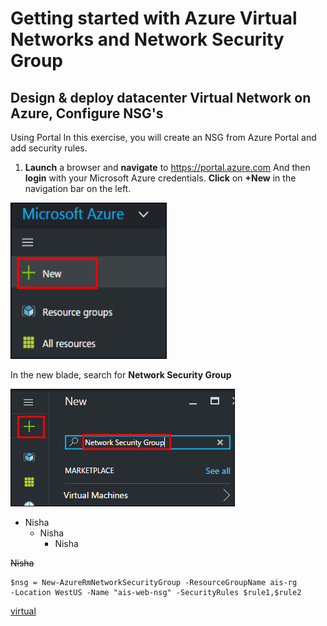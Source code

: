 # Getting started with Azure Virtual Networks and Network Security Group
## Design & deploy datacenter Virtual Network on Azure, Configure NSG's
Using Portal
In this exercise, you will create an NSG from Azure Portal and add security rules.
1. **Launch** a browser and **navigate** to <a href="https://portal.azure.com" Target="Blank">https://portal.azure.com</a> And then **login** with your Microsoft Azure credentials.
**Click** on **+New** in the navigation bar on the left.
<img src="/Images/1.png" width="250" height="250"/> 

In the new blade, search for **Network Security Group**

<img src="/Images/2..png"/>

* Nisha
  * Nisha
    * Nisha
    
~~Nisha~~

````
$nsg = New-AzureRmNetworkSecurityGroup -ResourceGroupName ais-rg 
-Location WestUS -Name "ais-web-nsg" -SecurityRules $rule1,$rule2
````

[virtual](http://www.portal.azure.com/)
    
    
  
 





